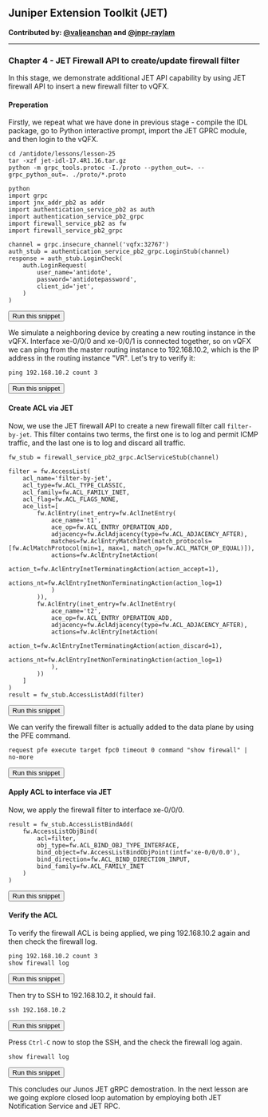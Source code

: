 ## Juniper Extension Toolkit (JET)

**Contributed by: [@valjeanchan](https://github.com/valjeanchan) and [@jnpr-raylam](https://github.com/jnpr-raylam)**

---

### Chapter 4 - JET Firewall API to create/update firewall filter

In this stage, we demonstrate additional JET API capability by using JET firewall API to insert a new firewall filter to vQFX.


#### Preperation
Firstly, we repeat what we have done in previous stage - compile the IDL package, go to Python interactive prompt, import the JET GPRC module, and then login to the vQFX.

```
cd /antidote/lessons/lesson-25
tar -xzf jet-idl-17.4R1.16.tar.gz
python -m grpc_tools.protoc -I./proto --python_out=. --grpc_python_out=. ./proto/*.proto

python
import grpc
import jnx_addr_pb2 as addr
import authentication_service_pb2 as auth
import authentication_service_pb2_grpc
import firewall_service_pb2 as fw
import firewall_service_pb2_grpc

channel = grpc.insecure_channel('vqfx:32767')
auth_stub = authentication_service_pb2_grpc.LoginStub(channel)
response = auth_stub.LoginCheck(
    auth.LoginRequest(
        user_name='antidote',
        password='antidotepassword',
        client_id='jet',
    )
)
```
<button type="button" class="btn btn-primary btn-sm" onclick="runSnippetInTab('linux', 0)">Run this snippet</button>

We simulate a neighboring device by creating a new routing instance in the vQFX. Interface xe-0/0/0 and xe-0/0/1 is connected together, so on vQFX we can ping from the master routing instance to 192.168.10.2, which is the IP address in the routing instance "VR". Let's try to verify it:

```
ping 192.168.10.2 count 3
```
<button type="button" class="btn btn-primary btn-sm" onclick="runSnippetInTab('vqfx', 1)">Run this snippet</button>

#### Create ACL via JET
Now, we use the JET firewall API to create a new firewall filter call `filter-by-jet`. This filter contains two terms, the first one is to log and permit ICMP traffic, and the last one is to log and discard all traffic.

```
fw_stub = firewall_service_pb2_grpc.AclServiceStub(channel)

filter = fw.AccessList(
    acl_name='filter-by-jet',
    acl_type=fw.ACL_TYPE_CLASSIC,
    acl_family=fw.ACL_FAMILY_INET,
    acl_flag=fw.ACL_FLAGS_NONE,
    ace_list=[
        fw.AclEntry(inet_entry=fw.AclInetEntry(
            ace_name='t1',
            ace_op=fw.ACL_ENTRY_OPERATION_ADD,
            adjacency=fw.AclAdjacency(type=fw.ACL_ADJACENCY_AFTER),
            matches=fw.AclEntryMatchInet(match_protocols=[fw.AclMatchProtocol(min=1, max=1, match_op=fw.ACL_MATCH_OP_EQUAL)]),
            actions=fw.AclEntryInetAction(
                action_t=fw.AclEntryInetTerminatingAction(action_accept=1),
                actions_nt=fw.AclEntryInetNonTerminatingAction(action_log=1)
            )
        )),
        fw.AclEntry(inet_entry=fw.AclInetEntry(
            ace_name='t2',
            ace_op=fw.ACL_ENTRY_OPERATION_ADD,
            adjacency=fw.AclAdjacency(type=fw.ACL_ADJACENCY_AFTER),
            actions=fw.AclEntryInetAction(
                action_t=fw.AclEntryInetTerminatingAction(action_discard=1),
                actions_nt=fw.AclEntryInetNonTerminatingAction(action_log=1)
            ),
        ))
    ]
)
result = fw_stub.AccessListAdd(filter)
```
<button type="button" class="btn btn-primary btn-sm" onclick="runSnippetInTab('linux', 2)">Run this snippet</button>

We can verify the firewall filter is actually added to the data plane by using the PFE command.

```
request pfe execute target fpc0 timeout 0 command "show firewall" | no-more
```
<button type="button" class="btn btn-primary btn-sm" onclick="runSnippetInTab('vqfx', 3)">Run this snippet</button>

#### Apply ACL to interface via JET
Now, we apply the firewall filter to interface xe-0/0/0.

```
result = fw_stub.AccessListBindAdd(
    fw.AccessListObjBind(
        acl=filter,
        obj_type=fw.ACL_BIND_OBJ_TYPE_INTERFACE,
        bind_object=fw.AccessListBindObjPoint(intf='xe-0/0/0.0'),
        bind_direction=fw.ACL_BIND_DIRECTION_INPUT,
        bind_family=fw.ACL_FAMILY_INET
    )
)
```
<button type="button" class="btn btn-primary btn-sm" onclick="runSnippetInTab('linux', 4)">Run this snippet</button>


#### Verify the ACL

To verify the firewall ACL is being applied, we ping 192.168.10.2 again and then check the firewall log.

```
ping 192.168.10.2 count 3
show firewall log
```
<button type="button" class="btn btn-primary btn-sm" onclick="runSnippetInTab('vqfx', 5)">Run this snippet</button>

Then try to SSH to 192.168.10.2, it should fail.

```
ssh 192.168.10.2
```
<button type="button" class="btn btn-primary btn-sm" onclick="runSnippetInTab('vqfx', 6)">Run this snippet</button>

Press `Ctrl-C` now to stop the SSH, and the check the firewall log again.

```
show firewall log
```
<button type="button" class="btn btn-primary btn-sm" onclick="runSnippetInTab('vqfx', 7)">Run this snippet</button>

This concludes our Junos JET gRPC demostration. In the next lesson are we going explore closed loop automation by employing both JET Notification Service and JET RPC.
